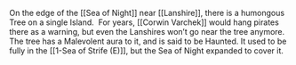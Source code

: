 On the edge of the [[Sea of Night]] near [[Lanshire]], there is a humongous Tree on a single Island.  For years, [[Corwin Varchek]] would hang pirates there as a warning, but even the Lanshires won’t go near the tree anymore.  The tree has a Malevolent aura to it, and is said to be Haunted.  It used to be fully in the [[1-Sea of Strife (E)]], but the Sea of Night expanded to cover it.